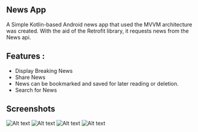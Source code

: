 ## News App
A Simple Kotlin-based Android news app that used the MVVM architecture was created. With the aid of the Retrofit library, it requests news from the News api.

## Features :
- Display Breaking News 
- Share News 
- News can be bookmarked and saved for later reading or deletion.
- Search for News 

## Screenshots

![Alt text](https://user-images.githubusercontent.com/91699056/219302152-6a341b2d-ca9b-476c-b2a0-ec175224b9b1.jpg)
![Alt text](https://user-images.githubusercontent.com/91699056/219302214-c5fb3dd0-f5e8-4dd9-9681-8b4893df9ee5.jpg)
![Alt text](https://user-images.githubusercontent.com/91699056/219302265-9296a415-8102-4158-9bd9-387875f0147b.jpg)
![Alt text](https://user-images.githubusercontent.com/91699056/219302291-521e182f-d5ea-4afa-b695-ba1fc63c7934.jpg)
